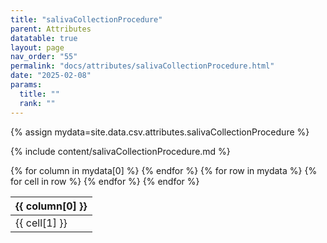 ```yaml
---
title: "salivaCollectionProcedure"
parent: Attributes
datatable: true
layout: page
nav_order: "55"
permalink: "docs/attributes/salivaCollectionProcedure.html"
date: "2025-02-08"
params:
  title: ""
  rank: ""
---
```

{% assign mydata=site.data.csv.attributes.salivaCollectionProcedure %} 

{% include content/salivaCollectionProcedure.md %}

<table id="myTable" class="display" style="width:100%">
    <thead>
    {% for column in mydata[0] %}
        <th>{{ column[0] }}</th>
    {% endfor %}
    </thead>
    <tbody>
    {% for row in mydata %}
        <tr>
        {% for cell in row %}
            <td>{{ cell[1] }}</td>
        {% endfor %}
        </tr>
    {% endfor %}
    </tbody>
</table>
<script type="text/javascript">
  $(document).ready(function () {
    $('#myTable').DataTable({
      responsive: true,
      deferRender: false,
      paging: false,
      order: [],
    });
  });
</script>
